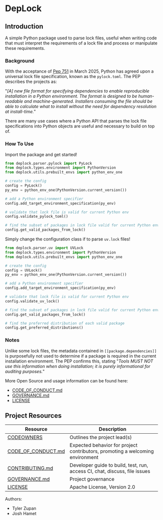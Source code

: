# DepLock

## Introduction

A simple Python package used to parse lock files, useful when writing code that must 
interpret the requirements of a lock file and process or manipulate these requirements.

### Background
With the acceptance of [Pep 751](https://peps.python.org/pep-0751/) in March 2025, Python
has agreed upon a universal lock file specification, known as the `pylock.toml`.  The 
PEP describes the projects as:

"_[A] new file format for specifying dependencies to enable reproducible installation in a 
Python environment. The format is designed to be human-readable and machine-generated. 
Installers consuming the file should be able to calculate what to install without the 
need for dependency resolution at install-time._"

There are many use cases where a Python API that parses the lock file specifications into 
Python objects are useful and necessary to build on top of.

### How To Use
Import the package and get started!

```python
from deplock.parser.pylock import PyLock
from deplock.types.environment import PythonVersion
from deplock.utils.prebuilt_envs import python_env_one

# create the config
config = PyLock()
py_env = python_env_one(PythonVersion.current_version())

# add a Python environment specifier
config.add_target_environment_specification(py_env)

# validate that lock file is valid for current Python env
config.validate_pylock_toml()

# find the subset of packages in lock file valid for current Python env
config.get_valid_packages_from_lock()
```

Simply change the configuration class if to parse `uv.lock` files!
```python
from deplock.parser.uv import UVLock
from deplock.types.environment import PythonVersion
from deplock.utils.prebuilt_envs import python_env_one

# create the config
config = UVLock()
py_env = python_env_one(PythonVersion.current_version())

# add a Python environment specifier
config.add_target_environment_specification(py_env)

# validate that lock file is valid for current Python env
config.validate_uv_lock()

# find the subset of packages in lock file valid for current Python env
config.get_valid_packages_from_lock()

# find the preferred distribution of each valid package
config.get_preferred_distributions()
```

### Notes
Unlike some lock files, the metadata contained in `[[package.dependencies]]` is 
purposefully not used to determine if a package is required in the current installation 
environment.  The PEP confirms this, stating "_Tools MUST NOT use this information when 
doing installation; it is purely informational for auditing purposes._"

More Open Source and usage information can be found here:
* [CODE_OF_CONDUCT.md](./CODE_OF_CONDUCT.md)
* [GOVERNANCE.md](./GOVERNANCE.md)
* [LICENSE](./LICENSE)

## Project Resources

| Resource                                   | Description                                                                    |
| ------------------------------------------ | ------------------------------------------------------------------------------ |
| [CODEOWNERS](./CODEOWNERS)                 | Outlines the project lead(s)                                                   |
| [CODE_OF_CONDUCT.md](./CODE_OF_CONDUCT.md) | Expected behavior for project contributors, promoting a welcoming environment |
| [CONTRIBUTING.md](./CONTRIBUTING.md)       | Developer guide to build, test, run, access CI, chat, discuss, file issues     |
| [GOVERNANCE.md](./GOVERNANCE.md)           | Project governance                                                             |
| [LICENSE](./LICENSE)                       | Apache License, Version 2.0                                                    |

Authors:
* Tyler Zupan
* Josh Hamet